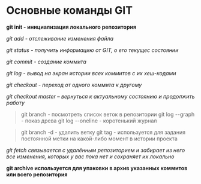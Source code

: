 # Основные команды GIT

**git init - инициализация локального репозитория**

*git add - отслеживание изменения файла*

*git status - получить информацию от GIT, о его текущес состоянии*

*git commit - создание коммита*

_git log - вывод на экран истории всех коммитов с их хеш-кодами_

_git checkout - переход от одного коммита к другому_

_git checkout master – вернуться к актуальному состоянию и продолжить работу_
> git branch - посмотреть список веток в репозитории 
> git log --graph - показ древа
> git log --oneline - коротенький журнал 

>git branch -d - удалить ветку
>git tag - используется для задания постоянной метки на какой-либо момент в истории проекта

_git fetch связывается с удалённым репозиторием и забирает из него все изменения, которых у вас пока нет и сохраняет их локально_

**git archive используется для упаковки в архив указанных коммитов или всего репозитория**